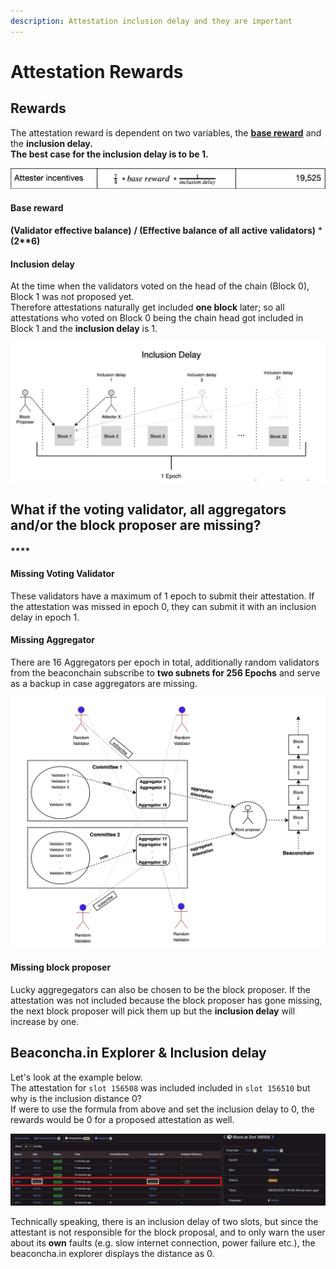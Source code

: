 ```yaml
---
description: Attestation inclusion delay and they are important
---
```


# Attestation Rewards

## Rewards

The attestation reward is dependent on two variables, the [**base reward**](https://github.com/ethereum/eth2.0-specs/blob/dev/specs/phase0/beacon-chain.md#constants) and the **inclusion delay.  
The best case for the inclusion delay is to be 1.**

![Source: ConsenSys Codefi Analysis](../.gitbook/assets/image%20%28165%29.png)

#### **Base reward**

**\(**Validator effective balance**\)** **/ \(**Effective balance of **all** active validators**\)** \* **\(**2\*\*6**\)**

#### Inclusion delay

At the time when the validators voted on the head of the chain \(Block 0\), Block 1 was not proposed yet.  
Therefore attestations naturally get included **one block** later; so all attestations who voted on Block 0 being the chain head got included in Block 1 and the **inclusion delay** is 1.

![](../.gitbook/assets/image%20%28162%29.png)

##  **What if the voting validator, all aggregators and/or the block proposer are missing?**

#### \*\*\*\*

#### **Missing Voting Validator**

These validators have a maximum of 1 epoch to submit their attestation. If the attestation was missed in epoch 0, they can submit it with an inclusion delay in epoch 1.

####  Missing Aggregator

There are 16 Aggregators per epoch in total, additionally random validators from the beaconchain subscribe to **two subnets for 256 Epochs** and serve as a backup in case aggregators are missing.

![](../.gitbook/assets/image%20%28167%29.png)

#### Missing block proposer

Lucky aggregegators can also be chosen to be the block proposer. If the attestation was not included because the block proposer has gone missing, the next block proposer will pick them up but the **inclusion delay** will increase by one.  


## Beaconcha.in Explorer & Inclusion delay

Let's look at the example below.   
The attestation for `slot 156508` was included included in `slot 156510` but why is the inclusion distance 0?  
If were to use the formula from above and set the inclusion delay to 0, the rewards would be 0 for a proposed attestation as well.

![](../.gitbook/assets/image%20%28166%29.png)

Technically speaking, there is an inclusion delay of two slots, but since the attestant is not responsible for the block proposal, and to only warn the user about its **own** faults \(e.g. slow internet connection, power failure etc.\), the beaconcha.in explorer displays the distance as 0.  


